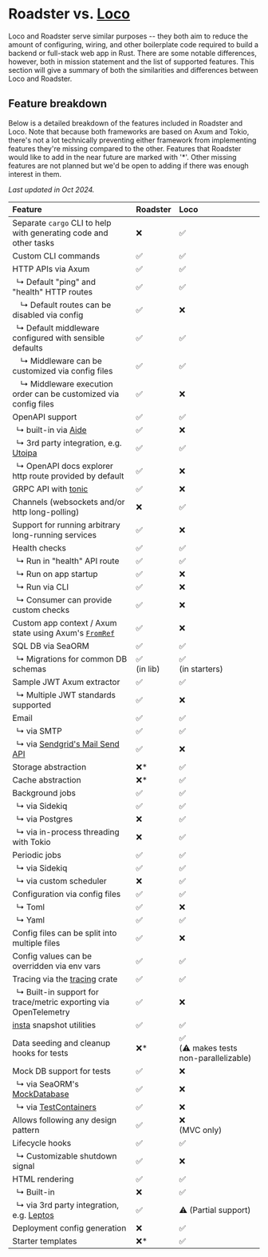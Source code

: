 # Roadster vs. [Loco](https://crates.io/crates/loco-rs)

Loco and Roadster serve similar purposes -- they both aim to reduce the amount of configuring, wiring, and other
boilerplate code required to build a backend or full-stack web app in Rust. There are some notable differences, however,
both in mission statement and the list of supported features. This section will give a summary of both the similarities
and differences between Loco and Roadster.

## Feature breakdown

Below is a detailed breakdown of the features included in Roadster and Loco. Note that because both frameworks are
based on Axum and Tokio, there's not a lot technically preventing either framework from implementing features they're
missing compared to the other. Features that Roadster would like to add in the near future are marked with '*'. Other
missing features are not planned but we'd be open to adding if there was enough interest in them.

*Last updated in Oct 2024.*

| Feature                                                                                                                         | Roadster       | Loco                                      |
|:--------------------------------------------------------------------------------------------------------------------------------|:---------------|:------------------------------------------|
| Separate `cargo` CLI to help with generating code and other tasks                                                               | ❌              | ✅                                         |
| Custom CLI commands                                                                                                             | ✅              | ✅                                         |
| HTTP APIs via Axum                                                                                                              | ✅              | ✅                                         |
| &ensp;↳ Default "ping" and "health" HTTP routes                                                                                 | ✅              | ✅                                         |
| &ensp;&ensp;↳ Default routes can be disabled via config                                                                         | ✅              | ❌                                         |
| &ensp;↳ Default middleware configured with sensible defaults                                                                    | ✅              | ✅                                         |
| &ensp;&ensp;↳ Middleware can be customized via config files                                                                     | ✅              | ✅                                         |
| &ensp;&ensp;↳ Middleware execution order can be customized via config files                                                     | ✅              | ❌                                         |
| OpenAPI support                                                                                                                 | ✅              | ✅                                         |
| &ensp;↳ built-in via [Aide](https://crates.io/crates/aide)                                                                      | ✅              | ❌                                         |
| &ensp;↳ 3rd party integration, e.g. [Utoipa](https://crates.io/crates/utoipa)                                                   | ✅              | ✅                                         |
| &ensp;↳ OpenAPI docs explorer http route provided by default                                                                    | ✅              | ❌                                         |
| GRPC API with [tonic](https://crates.io/crates/tonic)                                                                           | ✅              | ❌                                         |
| Channels (websockets and/or http long-polling)                                                                                  | ❌              | ✅                                         |
| Support for running arbitrary long-running services                                                                             | ✅              | ❌                                         |
| Health checks                                                                                                                   | ✅              | ✅                                         |
| &ensp;↳ Run in "health" API route                                                                                               | ✅              | ✅                                         |
| &ensp;↳ Run on app startup                                                                                                      | ✅              | ❌                                         |
| &ensp;↳ Run via CLI                                                                                                             | ✅              | ❌                                         |
| &ensp;↳ Consumer can provide custom checks                                                                                      | ✅              | ❌                                         |
| Custom app context / Axum state using Axum's [`FromRef`](https://docs.rs/axum-core/latest/axum_core/extract/trait.FromRef.html) | ✅              | ❌                                         |
| SQL DB via SeaORM                                                                                                               | ✅              | ✅                                         |
| &ensp;↳ Migrations for common DB schemas                                                                                        | ✅<br/>(in lib) | ✅<br/>(in starters)                       |
| Sample JWT Axum extractor                                                                                                       | ✅              | ✅                                         |
| &ensp;↳ Multiple JWT standards supported                                                                                        | ✅              | ❌                                         |
| Email                                                                                                                           | ✅              | ✅                                         |
| &ensp;↳ via SMTP                                                                                                                | ✅              | ✅                                         |
| &ensp;↳ via [Sendgrid's Mail Send API](https://www.twilio.com/docs/sendgrid/api-reference/mail-send/mail-send)                  | ✅              | ❌                                         |
| Storage abstraction                                                                                                             | ❌*             | ✅                                         |
| Cache abstraction                                                                                                               | ❌*             | ✅                                         |
| Background jobs                                                                                                                 | ✅              | ✅                                         |
| &ensp;↳ via Sidekiq                                                                                                             | ✅              | ✅                                         |
| &ensp;↳ via Postgres                                                                                                            | ❌              | ✅                                         |
| &ensp;↳ via in-process threading with Tokio                                                                                     | ❌              | ✅                                         |
| Periodic jobs                                                                                                                   | ✅              | ✅                                         |
| &ensp;↳ via Sidekiq                                                                                                             | ✅              | ✅                                         |
| &ensp;↳ via custom scheduler                                                                                                    | ❌              | ✅                                         |
| Configuration via config files                                                                                                  | ✅              | ✅                                         |
| &ensp;↳ Toml                                                                                                                    | ✅              | ❌                                         |
| &ensp;↳ Yaml                                                                                                                    | ✅              | ✅                                         |
| Config files can be split into multiple files                                                                                   | ✅              | ❌                                         |
| Config values can be overridden via env vars                                                                                    | ✅              | ✅                                         |
| Tracing via the [tracing](https://crates.io/crates/tracing) crate                                                               | ✅              | ✅                                         |
| &ensp;↳ Built-in support for trace/metric exporting via OpenTelemetry                                                           | ✅              | ❌ <!--todo: double check-->               |
| [insta](https://crates.io/crates/insta) snapshot utilities                                                                      | ✅              | ✅                                         |
| Data seeding and cleanup hooks for tests                                                                                        | ❌*             | ✅<br/>(⚠️ makes tests non-parallelizable) |
| Mock DB support for tests                                                                                                       | ✅              | ❌                                         |
| &ensp;↳ via SeaORM's [MockDatabase](https://www.sea-ql.org/SeaORM/docs/write-test/mock/)                                        | ✅              | ❌                                         |
| &ensp;↳ via [TestContainers](https://testcontainers.com/)                                                                       | ✅              | ❌                                         |
| Allows following any design pattern                                                                                             | ✅              | ❌<br/>(MVC only)                          |
| Lifecycle hooks                                                                                                                 | ✅              | ✅                                         |
| &ensp;↳ Customizable shutdown signal                                                                                            | ✅              | ❌                                         |
| HTML rendering                                                                                                                  | ✅              | ✅                                         |
| &ensp;↳ Built-in                                                                                                                | ❌              | ✅                                         |
| &ensp;↳ via 3rd party integration, e.g. [Leptos](https://crates.io/crates/leptos)                                               | ✅              | ⚠️ (Partial support)                      |
| Deployment config generation                                                                                                    | ❌              | ✅                                         |
| Starter templates                                                                                                               | ❌*             | ✅                                         |

<style>
table th:first-of-type {
    min-width: 75%;
}
table th:nth-of-type(2) {
    max-width: 10%;
}
table th:nth-of-type(3) {
    max-width: 10%;
}
</style>